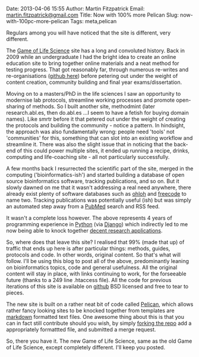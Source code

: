 Date: 2013-04-06 15:55
Author: Martin Fitzpatrick
Email: martin.fitzpatrick@gmail.com
Title: Now with 100% more Pelican
Slug: now-with-100pc-more-pelican
Tags: meta,pelican

Regulars among you will have noticed that the site is different, very different.

The [Game of Life Science][golifescience] site has a long and convoluted history. Back in 2009 while an undergraduate I had the bright idea to create an online education site to bring together online materials and a neat method for testing progress. That got reasonably far, through numerous re-writes and re-organisations ([github here][github-mfitzp]) before petering out under the weight of content creation, community building and final year exams/dissertation.

Moving on to a masters/PhD in the life sciences I saw an opportunity to modernise lab protocols, streamline working processes and promote open-sharing of methods. So I built another site, methodmint (later research.abl.es, then do.abl.es …I seem to have a fetish for buying domain names). Like smrtr before it that petered out under the weight of creating the protocols and building the community - notice a pattern. In hindsight, the approach was also fundamentally wrong: people need 'tools' not 'communities' for this, something that can slot into an existing workflow and streamline it. There was also the slight issue that in noticing that the back-end of this could power multiple sites, it ended up running a recipe, drinks, computing and life-coaching site - all not particularly successfully.

A few months back I resurrected the scientific part of the site, merged in the computing ('bioinformatics-ish') and started building a database of open source bioinformatics software, tracking publications, and so on. But it slowly dawned on me that it wasn't addressing a real need anywhere, there already exist plenty of software databases such as [ohloh][ohloh] and [freecode][freecode] to name two. Tracking publications was potentially useful (ish) but was simply an automated step away from a [PubMed][pubmed] search and RSS feed.

It wasn't a complete loss however. The above represents 4 years of programming experience in [Python][python] (via [Django][django]) which indirectly led to me now being able to knock together [decent research applications][metapath].

So, where does that leave this site? I realised that 99% (made that up) of traffic that ends up here is after particular things: methods, guides, protocols and code. In other words, original content. So that's what will follow. I'll be using this blog to post all of the above, predominantly leaning on bioinformatics topics, code and general usefulness. All the original content will stay in place, with links continuing to work, for the forseeable future (thanks to a 249 line .htaccess file). All the code for previous iterations of this site is available on [github][github-mfitzp] BSD licensed and free to tear to pieces.

The new site is built on a rather neat bit of code called [Pelican][pelican], which allows rather fancy looking sites to be knocked together from templates are [markdown][markdown] formatted text files. One awesome thing about this is that you can in fact still contribute should you wish, by simply [forking the repo][github-golifescience] add a appropriately formattted file, and submitted a merge request.

So, there you have it. The new Game of Life Science, same as the old Game of Life Science, except completely different. I'll keep you posted.


[pubmed]: http://www.ncbi.nlm.nih.gov/pubmed
[pelican]: http://blog.getpelican.com/
[golifescience]: http://golifescience.com
[github-mfitzp]: https://github.com/mfitzp/
[github-golifescience]: https://github.com/mfitzp/golifescience
[ohloh]: http://ohloh.net
[freecode]: http://freecode.com
[python]: http://python.org/
[django]: http://www.djangoproject.com
[metapath]: https://github.com/mfitzp/metapath
[markdown]: http://daringfireball.net/projects/markdown/syntax